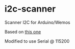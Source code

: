 # i2c-scanner
Scanner I2C for Arduino/Wemos

Based on [this one](https://playground.arduino.cc/Main/I2cScanner)

Modified to use Serial @ 115200
